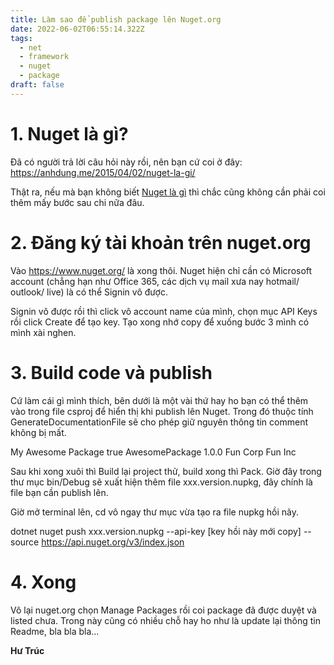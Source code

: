 ```yaml
---
title: Làm sao để publish package lên Nuget.org
date: 2022-06-02T06:55:14.322Z
tags:
  - net
  - framework
  - nuget
  - package
draft: false
---
```

# 1. Nuget là gì?

Đã có người trả lời câu hỏi này rồi, nên bạn cứ coi ở đây: [https://anhdung.me/2015/04/02/nuget-la-gi/ ](https://anhdung.me/2015/04/02/nuget-la-gi/)

Thật ra, nếu mà bạn không biết [Nuget là gì](https://anhdung.me/2015/04/02/nuget-la-gi/) thì chắc cũng không cần phải coi thêm mấy bước sau chi nữa đâu.

# 2. Đăng ký tài khoản trên nuget.org

Vào <https://www.nuget.org/> là xong thôi. Nuget hiện chỉ cần có Microsoft account (chẳng hạn như Office 365, các dịch vụ mail xưa nay hotmail/ outlook/ live) là có thể Signin vô được.

Signin vô được rồi thì click vô account name của mình, chọn mục API Keys rồi click Create để tạo key. Tạo xong nhớ copy để xuống bước 3 mình có mình xài nghen.

# 3. Build code và publish

Cứ làm cái gì mình thích, bên dưới là một vài thứ hay ho bạn có thể thêm vào trong file csproj để hiển thị khi publish lên Nuget. Trong đó thuộc tính GenerateDocumentationFile sẽ cho phép giữ nguyên thông tin comment không bị mất.

<Description>My Awesome Package<Description/>
<GenerateDocumentationFile>true</GenerateDocumentationFile>
<PackageId>AwesomePackage</PackageId>
<Version>1.0.0</Version>
<Authors>Fun Corp</Authors>
<Company>Fun Inc</Company>

Sau khi xong xuôi thì Build lại project thử, build xong thì Pack. Giờ đây trong thư mục bin/Debug sẽ xuất hiện thêm file xxx.version.nupkg, đây chính là file bạn cần publish lên.

Giờ mở terminal lên, cd vô ngay thư mục vừa tạo ra file nupkg hồi nãy.

dotnet nuget push xxx.version.nupkg --api-key \[key hồi này mới copy] --source https://api.nuget.org/v3/index.json

# 4. Xong

Vô lại nuget.org chọn Manage Packages rồi coi package đã được duyệt và listed chưa. Trong này cũng có nhiều chỗ hay ho như là update lại thông tin Readme, bla bla bla...

**Hư Trúc**